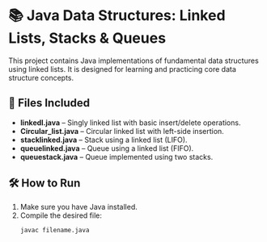 # 📚 Java Data Structures: Linked Lists, Stacks & Queues

This project contains Java implementations of fundamental data structures using linked lists. It is designed for learning and practicing core data structure concepts.

## 📄 Files Included

- **linkedl.java** – Singly linked list with basic insert/delete operations.
- **Circular_list.java** – Circular linked list with left-side insertion.
- **stacklinked.java** – Stack using a linked list (LIFO).
- **queuelinked.java** – Queue using a linked list (FIFO).
- **queuestack.java** – Queue implemented using two stacks.

## 🛠️ How to Run

1. Make sure you have Java installed.
2. Compile the desired file:
   ```bash
   javac filename.java
